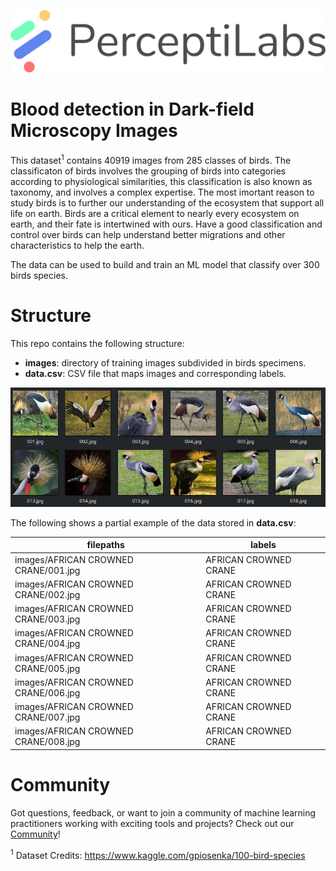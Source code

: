 <p align="center">
  <a href="https://www.perceptilabs.com">
  <img src="./pl_logo.png">
  </a>
</p>

# Blood detection in Dark-field Microscopy Images

This dataset<sup>1</sup> contains 40919 images from 285 classes of birds. The classificaton of birds involves the grouping of birds into categories according to physiological similarities, this classification is also known as taxonomy, and involves a complex expertise. The most imortant reason to study birds is to further our understanding of the ecosystem that support all life on earth. Birds are a critical element to nearly every ecosystem on earth, and their fate is intertwined with ours. Have a good classification and control over birds can help understand better migrations and other characteristics to help the earth.

The data can be used to build and train an ML model that classify over 300 birds species.

# Structure

This repo contains the following structure:

- **images**: directory of training images subdivided in birds specimens.
- **data.csv**: CSV file that maps images and corresponding labels.

<p align="center">
  <img src="./sample.png">
</p>

The following shows a partial example of the data stored in **data.csv**:

| filepaths | labels |
|-----------|--------|
| images/AFRICAN CROWNED CRANE/001.jpg | AFRICAN CROWNED CRANE |
| images/AFRICAN CROWNED CRANE/002.jpg | AFRICAN CROWNED CRANE |
| images/AFRICAN CROWNED CRANE/003.jpg | AFRICAN CROWNED CRANE |
| images/AFRICAN CROWNED CRANE/004.jpg | AFRICAN CROWNED CRANE |
| images/AFRICAN CROWNED CRANE/005.jpg | AFRICAN CROWNED CRANE |
| images/AFRICAN CROWNED CRANE/006.jpg | AFRICAN CROWNED CRANE |
| images/AFRICAN CROWNED CRANE/007.jpg | AFRICAN CROWNED CRANE |
| images/AFRICAN CROWNED CRANE/008.jpg | AFRICAN CROWNED CRANE |


# Community

Got questions, feedback, or want to join a community of machine learning practitioners working with exciting tools and projects? Check out our [Community](https://forum.perceptilabs.com/)!

<sup>1</sup> Dataset Credits: https://www.kaggle.com/gpiosenka/100-bird-species

